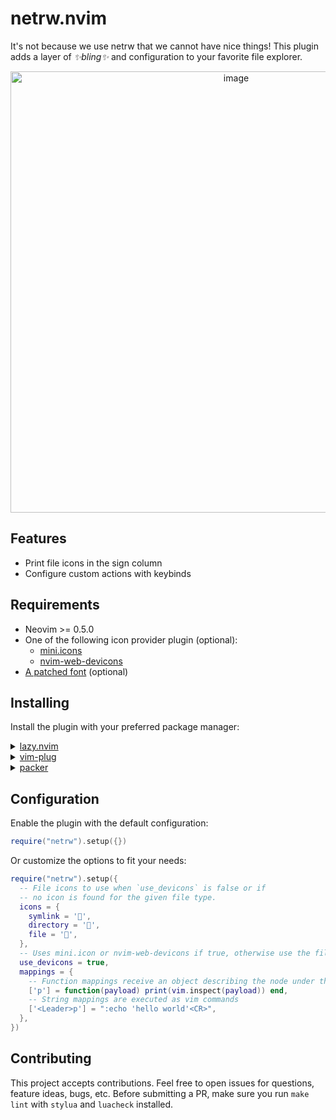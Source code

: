 # netrw.nvim

It's not because we use netrw that we cannot have nice things! This plugin adds
a layer of *✨bling✨* and configuration to your favorite file explorer.

<p align="center">
<img width="706" alt="image" src="https://github.com/prichrd/netrw.nvim/assets/3706527/2d3ec6cd-9950-4f5f-98cc-de86d91291c2">
</p>

## Features

- Print file icons in the sign column
- Configure custom actions with keybinds

## Requirements

- Neovim >= 0.5.0
- One of the following icon provider plugin (optional):
    - [mini.icons](https://github.com/echasnovski/mini.icons)
    - [nvim-web-devicons](https://github.com/nvim-tree/nvim-web-devicons)
- [A patched font](https://www.nerdfonts.com/) (optional)

## Installing

Install the plugin with your preferred package manager:

<details>
<summary><a href="https://github.com/folke/lazy.nvim">lazy.nvim</a></summary>
<code>{ 'prichrd/netrw.nvim', opts = {} }</code>
</details>

<details>
<summary><a href="https://github.com/junegunn/vim-plug">vim-plug</a></summary>
<code>Plug 'prichrd/netrw.nvim'</code>
</details>

<details>
<summary><a href="https://github.com/wbthomason/packer.nvim">packer</a></summary>
<code>use 'prichrd/netrw.nvim'</code>
</details>

## Configuration

Enable the plugin with the default configuration:
```lua
require("netrw").setup({})
```

Or customize the options to fit your needs:
```lua
require("netrw").setup({
  -- File icons to use when `use_devicons` is false or if
  -- no icon is found for the given file type.
  icons = {
    symlink = '',
    directory = '',
    file = '',
  },
  -- Uses mini.icon or nvim-web-devicons if true, otherwise use the file icon specified above
  use_devicons = true,
  mappings = {
    -- Function mappings receive an object describing the node under the cursor
    ['p'] = function(payload) print(vim.inspect(payload)) end,
    -- String mappings are executed as vim commands
    ['<Leader>p'] = ":echo 'hello world'<CR>",
  },
})
```

## Contributing

This project accepts contributions. Feel free to open issues for questions, feature ideas, bugs, etc.
Before submitting a PR, make sure you run `make lint` with `stylua` and `luacheck` installed.

